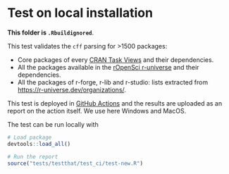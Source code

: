 # Test on local installation

**This folder is `.Rbuildignored`**.

This test validates the `cff` parsing for \>1500 packages:

-   Core packages of every [CRAN Task
    Views](https://cran.r-project.org/web/views/) and their dependencies.
-   All the packages available in the [rOpenSci
    r-universe](https://ropensci.r-universe.dev/) and their dependencies.
-   All the packages of r-forge, r-lib and r-studio: lists extracted from
    <https://r-universe.dev/organizations/>.

This test is deployed in [GitHub
Actions](https://github.com/ropensci/cffr/actions/workflows/test-ci.yaml) and
the results are uploaded as an report on the action itself. We use here Windows
and MacOS.

The test can be run locally with

``` r
# Load package
devtools::load_all()

# Run the report
source("tests/testthat/test_ci/test-new.R")
```
